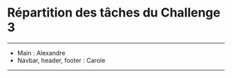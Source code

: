# Répartition des tâches du Challenge 3

---
* Main : Alexandre
* Navbar, header, footer  : Carole
---
